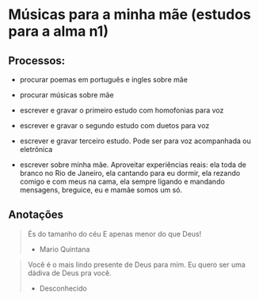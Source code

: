 # Músicas para a minha mãe (estudos para a alma n1)

## Processos:

- procurar poemas em português e ingles sobre mãe

- procurar músicas sobre mãe

- escrever e gravar o primeiro estudo com homofonias para voz

- escrever e gravar o segundo estudo com duetos para voz

- escrever e gravar terceiro estudo. 
Pode ser para voz acompanhada ou eletrõnica

- escrever sobre minha mãe.
Aproveitar experiências reais:
ela toda de branco no Rio de Janeiro,
ela cantando para eu dormir,
ela rezando comigo e com meus na cama,
ela sempre ligando e mandando mensagens,
breguice,
eu e mamãe somos um só.

## Anotações

> És do tamanho do céu
> E apenas menor do que Deus!
> - Mario Quintana

> Você é o mais lindo presente de Deus para mim.
> Eu quero ser uma dádiva de Deus pra você.
> - Desconhecido
